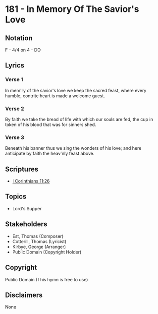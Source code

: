 # 181 - In Memory Of The Savior's Love

## Notation

F - 4/4 on 4 - DO

## Lyrics

### Verse 1

In mem'ry of the savior's love we keep the sacred feast, where every humble, contrite heart is made a welcome guest.

### Verse 2

By faith we take the bread of life with which our souls are fed, the cup in token of his blood that was for sinners shed.

### Verse 3

Beneath his banner thus we sing the wonders of his love; and here anticipate by faith the heav'nly feast above.


## Scriptures

- [I Corinthians 11:26](https://www.biblegateway.com/passage/?search=I%20Corinthians%2011%3A26)

## Topics

- Lord's Supper

## Stakeholders

- Est, Thomas (Composer)
- Cotterill, Thomas (Lyricist)
- Kirbye, George (Arranger)
- Public Domain (Copyright Holder)

## Copyright

Public Domain
(This hymn is free to use)

## Disclaimers

None

